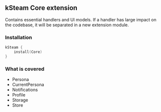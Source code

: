 kSteam Core extension
---
Contains essential handlers and UI models. If a handler has large impact on the codebase, it will be separated in a new extension module.

### Installation

```kotlin
kSteam {
    install(Core)
}
```

### What is covered
- Persona
- CurrentPersona
- Notifications
- Profile
- Storage
- Store